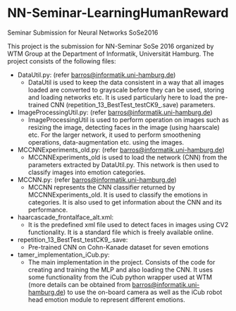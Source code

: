 # NN-Seminar-LearningHumanReward
Seminar Submission for Neural Networks SoSe2016

This project is the submission for NN-Seminar SoSe 2016 organized by WTM Group at the Department of Informatik, Universität Hamburg. 
The project consists of the following files:
- DataUtil.py: (refer barros@informatik.uni-hamburg.de)
  - DataUtil is used to keep the data consistent in a way that all images loaded are converted to grayscale before they can be used, storing and loading networks etc. It is used particularly here to load the pre-trained CNN (repetition_13_BestTest_testCK9_.save) parameters.
- ImageProcessingUtil.py: (refer barros@informatik.uni-hamburg.de)
  - ImageProcessingUtil is used to perform operation on images such as resizing the image, detecting faces in the image (using haarscale) etc. For the larger network, it used to perform smoothening operations, data-augmentation etc. using the images.  
- MCCNNExperiments_old.py: (refer barros@informatik.uni-hamburg.de)
  - MCCNNExperiments_old is used to load the network (CNN) from the parameters extracted by DataUtil.py. This network is then used to classify images into emotion categories.
- MCCNN.py: (refer barros@informatik.uni-hamburg.de)
  - MCCNN represents the CNN classifier returned by MCCNNExperiments_old. It is used to classify the emotions in categories. It is also used to get information about the CNN and its performance.
- haarcascade_frontalface_alt.xml:
  - It is the predefined xml file used to detect faces in images using CV2 functionality. It is a standard file which is freely available online.
- repetition_13_BestTest_testCK9_.save:
  - Pre-trained CNN on Cohn-Kanade dataset for seven emotions
- tamer_implementation_iCub.py:
  - The main implementation in the project. Consists of the code for creating and training the MLP and also loading the CNN. It uses some functionality from the iCub python wrapper used at WTM (more details can be obtained from barros@informatik.uni-hamburg.de) to use the on-board camera as well as the iCub robot head emotion module to represent different emotions. 
